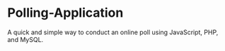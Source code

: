 # Polling-Application
A quick and simple way to conduct an online poll using JavaScript, PHP, and MySQL.
